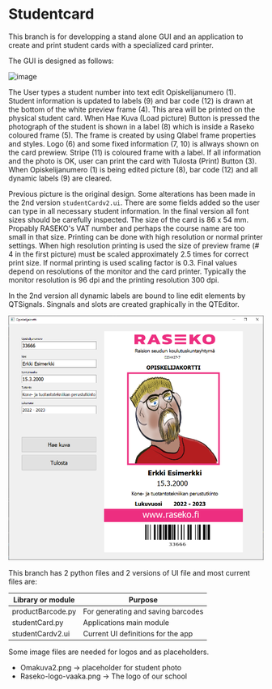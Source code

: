 # Studentcard

This branch is for developping a stand alone GUI and an application to create and print student cards with a specialized card printer.

The GUI is designed as follows:

![image](https://user-images.githubusercontent.com/24242044/163401203-7d13ca9d-44e3-44b7-8f20-f05d487c44e2.png)

The User types a student number into text edit Opiskelijanumero (1). Student information is updated to labels (9) and bar code (12) is drawn at the bottom of the white preview frame (4). This area will be printed on the physical student card. When Hae Kuva (Load picture) Button is pressed the photograph of the student is shown in a label (8) which is inside a Raseko coloured frame (5). The frame is created by using Qlabel frame properties and styles. Logo (6) and some fixed information (7, 10) is allways shown on the card prewiew. Stripe (11) is coloured frame with a label. If all information and the photo is OK, user can print the card with Tulosta (Print) Button (3). When Opiskelijanumero (1) is being edited picture (8), bar code (12) and all dynamic labels (9) are cleared.

Previous picture is the original design. Some alterations has been made in the 2nd version `studentCardv2.ui`. There are some fields added so the user can type in all necessary student information. In the final version all font sizes should be carefully inspected. The size of the card is 86 x 54 mm. Propably RASEKO's VAT number and perhaps the course name are too small in that size. Printing can be done with high resolution or normal printer settings. When high resolution printing is used the size of preview frame (# 4 in the first picture) must be scaled approximately 2.5 times for correct print size. If normal printing is used scaling factor is 0.3. Final values depend on resolutions of the monitor and the card printer. Typically the monitor resolution is 96 dpi and the printing resolution 300 dpi.

In the 2nd version all dynamic labels are bound to line edit elements by QTSignals. Singnals and slots are created graphically in the QTEditor.

![image](https://github.com/MikaVainio/VarastoGUI/blob/dev-studentcard/Opiskelijakorttisovellus.png)

This branch has 2 python files  and 2 versions of UI file and most current files are:

| Library or module | Purpose |
|---|---|
productBarcode.py | For generating and saving barcodes
studentCard.py | Applications main module
studentCardv2.ui | Current UI definitions for the app

Some image files are needed for logos and as placeholders.

* Omakuva2.png -> placeholder for student photo
* Raseko-logo-vaaka.png -> The logo of our school

